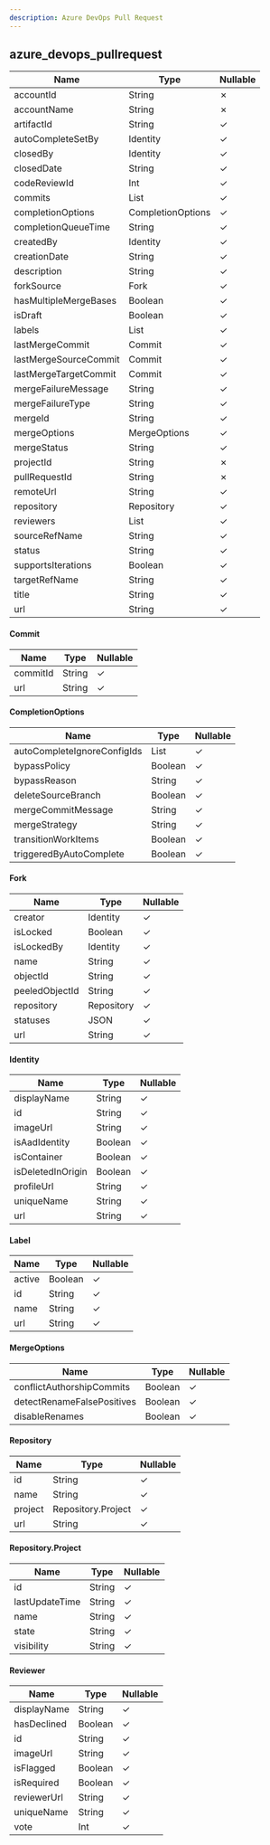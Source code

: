 ```yaml
---
description: Azure DevOps Pull Request
---
```

azure_devops_pullrequest
------------------------

| **Name**              | **Type**          | **Nullable** |
| --------------------- | ----------------- | ------------ |
| accountId             | String            | &cross;      |
| accountName           | String            | &cross;      |
| artifactId            | String            | &check;      |
| autoCompleteSetBy     | Identity          | &check;      |
| closedBy              | Identity          | &check;      |
| closedDate            | String            | &check;      |
| codeReviewId          | Int               | &check;      |
| commits               | List<Commit>      | &check;      |
| completionOptions     | CompletionOptions | &check;      |
| completionQueueTime   | String            | &check;      |
| createdBy             | Identity          | &check;      |
| creationDate          | String            | &check;      |
| description           | String            | &check;      |
| forkSource            | Fork              | &check;      |
| hasMultipleMergeBases | Boolean           | &check;      |
| isDraft               | Boolean           | &check;      |
| labels                | List<Label>       | &check;      |
| lastMergeCommit       | Commit            | &check;      |
| lastMergeSourceCommit | Commit            | &check;      |
| lastMergeTargetCommit | Commit            | &check;      |
| mergeFailureMessage   | String            | &check;      |
| mergeFailureType      | String            | &check;      |
| mergeId               | String            | &check;      |
| mergeOptions          | MergeOptions      | &check;      |
| mergeStatus           | String            | &check;      |
| projectId             | String            | &cross;      |
| pullRequestId         | String            | &cross;      |
| remoteUrl             | String            | &check;      |
| repository            | Repository        | &check;      |
| reviewers             | List<Reviewer>    | &check;      |
| sourceRefName         | String            | &check;      |
| status                | String            | &check;      |
| supportsIterations    | Boolean           | &check;      |
| targetRefName         | String            | &check;      |
| title                 | String            | &check;      |
| url                   | String            | &check;      |

#### Commit
| **Name** | **Type** | **Nullable** |
| -------- | -------- | ------------ |
| commitId | String   | &check;      |
| url      | String   | &check;      |

#### CompletionOptions
| **Name**                    | **Type**  | **Nullable** |
| --------------------------- | --------- | ------------ |
| autoCompleteIgnoreConfigIds | List<Int> | &check;      |
| bypassPolicy                | Boolean   | &check;      |
| bypassReason                | String    | &check;      |
| deleteSourceBranch          | Boolean   | &check;      |
| mergeCommitMessage          | String    | &check;      |
| mergeStrategy               | String    | &check;      |
| transitionWorkItems         | Boolean   | &check;      |
| triggeredByAutoComplete     | Boolean   | &check;      |

#### Fork
| **Name**       | **Type**   | **Nullable** |
| -------------- | ---------- | ------------ |
| creator        | Identity   | &check;      |
| isLocked       | Boolean    | &check;      |
| isLockedBy     | Identity   | &check;      |
| name           | String     | &check;      |
| objectId       | String     | &check;      |
| peeledObjectId | String     | &check;      |
| repository     | Repository | &check;      |
| statuses       | JSON       | &check;      |
| url            | String     | &check;      |

#### Identity
| **Name**          | **Type** | **Nullable** |
| ----------------- | -------- | ------------ |
| displayName       | String   | &check;      |
| id                | String   | &check;      |
| imageUrl          | String   | &check;      |
| isAadIdentity     | Boolean  | &check;      |
| isContainer       | Boolean  | &check;      |
| isDeletedInOrigin | Boolean  | &check;      |
| profileUrl        | String   | &check;      |
| uniqueName        | String   | &check;      |
| url               | String   | &check;      |

#### Label
| **Name** | **Type** | **Nullable** |
| -------- | -------- | ------------ |
| active   | Boolean  | &check;      |
| id       | String   | &check;      |
| name     | String   | &check;      |
| url      | String   | &check;      |

#### MergeOptions
| **Name**                   | **Type** | **Nullable** |
| -------------------------- | -------- | ------------ |
| conflictAuthorshipCommits  | Boolean  | &check;      |
| detectRenameFalsePositives | Boolean  | &check;      |
| disableRenames             | Boolean  | &check;      |

#### Repository
| **Name** | **Type**           | **Nullable** |
| -------- | ------------------ | ------------ |
| id       | String             | &check;      |
| name     | String             | &check;      |
| project  | Repository.Project | &check;      |
| url      | String             | &check;      |

#### Repository.Project
| **Name**       | **Type** | **Nullable** |
| -------------- | -------- | ------------ |
| id             | String   | &check;      |
| lastUpdateTime | String   | &check;      |
| name           | String   | &check;      |
| state          | String   | &check;      |
| visibility     | String   | &check;      |

#### Reviewer
| **Name**    | **Type** | **Nullable** |
| ----------- | -------- | ------------ |
| displayName | String   | &check;      |
| hasDeclined | Boolean  | &check;      |
| id          | String   | &check;      |
| imageUrl    | String   | &check;      |
| isFlagged   | Boolean  | &check;      |
| isRequired  | Boolean  | &check;      |
| reviewerUrl | String   | &check;      |
| uniqueName  | String   | &check;      |
| vote        | Int      | &check;      |
